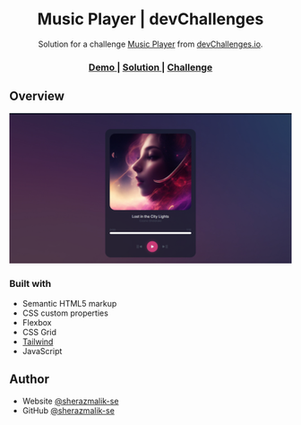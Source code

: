 <h1 align="center">Music Player | devChallenges</h1>

<div align="center">
   Solution for a challenge <a href="https://devchallenges.io/challenge/music-player" target="_blank">Music Player</a> from <a href="http://devchallenges.io" target="_blank">devChallenges.io</a>.
</div>

<div align="center">
  <h3>
    <a href="https://sheraz-ahmad.netlify.app/projects/music-player/index.html">
      Demo
    </a>
    <span> | </span>
    <a href="https://github.com/sherazmalik-se/sheraz-ahmad/tree/main/projects/music-player">
      Solution
    </a>
    <span> | </span>
    <a href="https://devchallenges.io/challenge/business-blog-card">
      Challenge
    </a>
  </h3>
</div>

## Overview

![screenshot](./resources/completed.png)

### Built with

- Semantic HTML5 markup
- CSS custom properties
- Flexbox
- CSS Grid
- [Tailwind](https://tailwindcss.com/)
- JavaScript

## Author

- Website [@sherazmalik-se](https://www.linkedin.com/in/sherazmalik-se)
- GitHub [@sherazmalik-se](https://github.com/sherazmalik-se)
